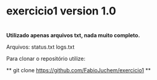 # exercicio1 version 1.0 <h1>

**Utilizado apenas arquivos txt, nada muito completo.**

Arquivos:
status.txt
logs.txt

Para clonar o repositório utilize:

** git clone https://github.com/FabioJuchem/exercicio1 **
